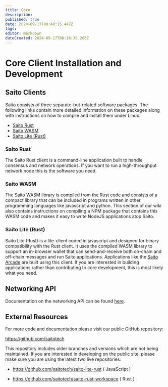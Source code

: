 ```yaml
---
title: Core
description: 
published: true
date: 2024-09-17T08:40:15.447Z
tags: 
editor: markdown
dateCreated: 2024-09-17T08:16:38.266Z
---
```


# Core Client Installation and Development

## Saito Clients

Saito consists of three separate-but-related software packages. The following links contain more detailed information on these packages along with instructions on how to compile and install them under Linux.

 - [Saito Rust](/tech/installation/rust)
 - [Saito WASM](/tech/installation/wasm)
 - [Saito Lite (Rust)](/tech/installation)
 
### Saito Rust
 
The Saito Rust client is a command-line application built to handle consensus and network operations. If you want to run a high-throughput network node this is the software you need.

### Saito WASM

The Saito WASM library is compiled from the Rust code and consists of a compact library that can be included in programs written in other programming languages like javascript and python. This section of our wiki also contains instructions on compiling a NPM package that contains this WASM code and makes it easy to write NodeJS applications atop Saito.

### Saito Lite (Rust)

Saito Lite (Rust) is a lite-client coded in javascript and designed for binary compatibility with the Rust client. It uses the compiled WASM library to support an in-browser wallet that can send-and-receive both on-chain and off-chain messages and run Saito applications. Applications like the [Saito Arcade](https://saito.io/arcade) are built using this client. If you are interested in building applications rather than contributing to core development, this is most likely what you need.

## Networking API

Documentation on the networking API can be found [here](/tech/core).

## External Resources

For more code and documentation please visit our public GitHub repository:

https://github.com/saitotech

This repository includes older branches and versions which are not being maintained. If you are interested in developing on the public site, please make sure you are using the latest two live repositories:

 - https://github.com/saitotech/saito-lite-rust
   ( JavaScript )

 - https://github.com/saitotech/saito-rust-workspace
   ( Rust )